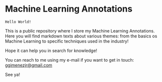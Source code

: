 # Machine Learning Annotations

`Hello World!`

This is a public repository where I store my Machine Learning Annotations. Here you will find markdown texts about various themes: from the basics os Machine Learning to specific techniques used in the industry!

Hope it can help you in search for knowledge!

You can reach to me using my e-mail if you want to get in touch: ggimenezjr@gmail.com

See ya!
